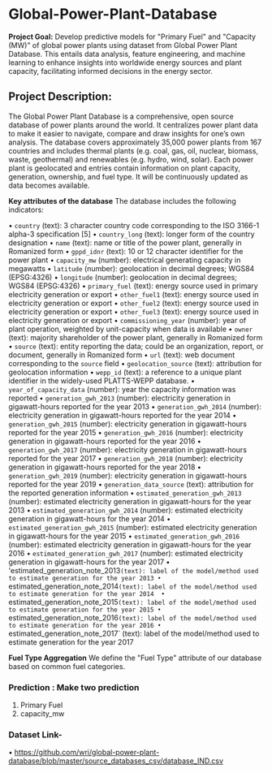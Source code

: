 # Global-Power-Plant-Database

**Project Goal:** Develop predictive models for "Primary Fuel" and "Capacity (MW)" of global power plants using dataset from Global Power Plant Database. This entails data analysis, feature engineering, and machine learning to enhance insights into worldwide energy sources and plant capacity, facilitating informed decisions in the energy sector.


## Project Description:
The Global Power Plant Database is a comprehensive, open source database of power plants around the world. It centralizes power plant data to make it easier to navigate, compare and draw insights for one’s own analysis. The database covers approximately 35,000 power plants from 167 countries and includes thermal plants (e.g. coal, gas, oil, nuclear, biomass, waste, geothermal) and renewables (e.g. hydro, wind, solar). Each power plant is geolocated and entries contain information on plant capacity, generation, ownership, and fuel type. It will be continuously updated as data becomes available.

**Key attributes of the database**
The database includes the following indicators:

•	`country` (text): 3 character country code corresponding to the ISO 3166-1 alpha-3 specification [5]
•	`country_long` (text): longer form of the country designation
•	`name` (text): name or title of the power plant, generally in Romanized form
•	`gppd_idnr` (text): 10 or 12 character identifier for the power plant
•	`capacity_mw` (number): electrical generating capacity in megawatts
•	`latitude` (number): geolocation in decimal degrees; WGS84 (EPSG:4326)
•	`longitude` (number): geolocation in decimal degrees; WGS84 (EPSG:4326)
•	`primary_fuel` (text): energy source used in primary electricity generation or export
•	`other_fuel1` (text): energy source used in electricity generation or export
•	`other_fuel2` (text): energy source used in electricity generation or export
•	`other_fuel3` (text): energy source used in electricity generation or export
•	 `commissioning_year` (number): year of plant operation, weighted by unit-capacity when data is available
•	`owner` (text): majority shareholder of the power plant, generally in Romanized form
•	`source` (text): entity reporting the data; could be an organization, report, or document, generally in Romanized form
•	`url` (text): web document corresponding to the `source` field
•	`geolocation_source` (text): attribution for geolocation information
•	`wepp_id` (text): a reference to a unique plant identifier in the widely-used PLATTS-WEPP database.
•	`year_of_capacity_data` (number): year the capacity information was reported
•	`generation_gwh_2013` (number): electricity generation in gigawatt-hours reported for the year 2013
•	`generation_gwh_2014` (number): electricity generation in gigawatt-hours reported for the year 2014
•	`generation_gwh_2015` (number): electricity generation in gigawatt-hours reported for the year 2015
•	`generation_gwh_2016` (number): electricity generation in gigawatt-hours reported for the year 2016
•	`generation_gwh_2017` (number): electricity generation in gigawatt-hours reported for the year 2017
•	`generation_gwh_2018` (number): electricity generation in gigawatt-hours reported for the year 2018
•	`generation_gwh_2019` (number): electricity generation in gigawatt-hours reported for the year 2019
•	`generation_data_source` (text): attribution for the reported generation information
•	`estimated_generation_gwh_2013` (number): estimated electricity generation in gigawatt-hours for the year 2013
•	`estimated_generation_gwh_2014` (number): estimated electricity generation in gigawatt-hours for the year 2014 
•	`estimated_generation_gwh_2015` (number): estimated electricity generation in gigawatt-hours for the year 2015 
•	`estimated_generation_gwh_2016` (number): estimated electricity generation in gigawatt-hours for the year 2016 
•	`estimated_generation_gwh_2017` (number): estimated electricity generation in gigawatt-hours for the year 2017 
•	'estimated_generation_note_2013` (text): label of the model/method used to estimate generation for the year 2013
•	`estimated_generation_note_2014` (text): label of the model/method used to estimate generation for the year 2014 
•	`estimated_generation_note_2015` (text): label of the model/method used to estimate generation for the year 2015
•	`estimated_generation_note_2016` (text): label of the model/method used to estimate generation for the year 2016
•	`estimated_generation_note_2017` (text): label of the model/method used to estimate generation for the year 2017 

**Fuel Type Aggregation**
We define the "Fuel Type" attribute of our database based on common fuel categories. 

### Prediction :   Make two prediction  
  1) Primary Fuel
  2) capacity_mw 

### Dataset Link-
•	https://github.com/wri/global-power-plant-database/blob/master/source_databases_csv/database_IND.csv
